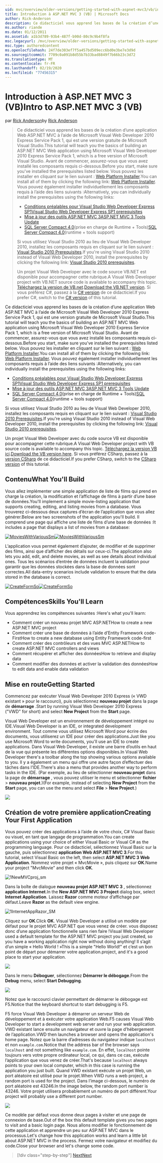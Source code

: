```yaml
---
uid: mvc/overview/older-versions/getting-started-with-aspnet-mvc3/vb/intro-to-aspnet-mvc-3
title: Introduction à ASP.NET MVC 3 (VB) | Microsoft Docs
author: Rick-Anderson
description: Ce didacticiel vous apprend les bases de la création d’une application Web ASP.NET MVC à l’aide de Microsoft Visual Web Developer 2010 Express Service Pack 1, qui est...
ms.author: riande
ms.date: 01/12/2011
ms.assetid: a1b3d789-93b4-487f-b90d-80c9c9b4f8fa
msc.legacyurl: /mvc/overview/older-versions/getting-started-with-aspnet-mvc3/vb/intro-to-aspnet-mvc-3
msc.type: authoredcontent
ms.openlocfilehash: 24f7de303ef7f5a457bd509ecc6bd0e3be7e3d9d
ms.sourcegitcommit: 7709c0a091b8d55b7b33bad8849f7b66b23c3d72
ms.translationtype: MT
ms.contentlocale: fr-FR
ms.lasthandoff: 02/19/2020
ms.locfileid: "77456315"
---
```

# <a name="intro-to-aspnet-mvc-3-vb"></a><span data-ttu-id="03028-103">Introduction à ASP.NET MVC 3 (VB)</span><span class="sxs-lookup"><span data-stu-id="03028-103">Intro to ASP.NET MVC 3 (VB)</span></span>

<span data-ttu-id="03028-104">par [Rick Anderson](https://twitter.com/RickAndMSFT)</span><span class="sxs-lookup"><span data-stu-id="03028-104">by [Rick Anderson](https://twitter.com/RickAndMSFT)</span></span>

> <span data-ttu-id="03028-105">Ce didacticiel vous apprend les bases de la création d’une application Web ASP.NET MVC à l’aide de Microsoft Visual Web Developer 2010 Express Service Pack 1, qui est une version gratuite de Microsoft Visual Studio.</span><span class="sxs-lookup"><span data-stu-id="03028-105">This tutorial will teach you the basics of building an ASP.NET MVC Web application using Microsoft Visual Web Developer 2010 Express Service Pack 1, which is a free version of Microsoft Visual Studio.</span></span> <span data-ttu-id="03028-106">Avant de commencer, assurez-vous que vous avez installé les composants requis ci-dessous.</span><span class="sxs-lookup"><span data-stu-id="03028-106">Before you start, make sure you've installed the prerequisites listed below.</span></span> <span data-ttu-id="03028-107">Vous pouvez les installer en cliquant sur le lien suivant : [Web Platform Installer](https://www.microsoft.com/web/gallery/install.aspx?appid=VWD2010SP1Pack).</span><span class="sxs-lookup"><span data-stu-id="03028-107">You can install all of them by clicking the following link: [Web Platform Installer](https://www.microsoft.com/web/gallery/install.aspx?appid=VWD2010SP1Pack).</span></span> <span data-ttu-id="03028-108">Vous pouvez également installer individuellement les composants requis à l’aide des liens suivants :</span><span class="sxs-lookup"><span data-stu-id="03028-108">Alternatively, you can individually install the prerequisites using the following links:</span></span>
> 
> - [<span data-ttu-id="03028-109">Conditions préalables pour Visual Studio Web Developer Express SP1</span><span class="sxs-lookup"><span data-stu-id="03028-109">Visual Studio Web Developer Express SP1 prerequisites</span></span>](https://www.microsoft.com/web/gallery/install.aspx?appid=VWD2010SP1Pack)
> - [<span data-ttu-id="03028-110">Mise à jour des outils ASP.NET MVC 3</span><span class="sxs-lookup"><span data-stu-id="03028-110">ASP.NET MVC 3 Tools Update</span></span>](https://www.microsoft.com/web/gallery/install.aspx?appsxml=&amp;appid=MVC3)
> - <span data-ttu-id="03028-111">[SQL Server Compact 4,0](https://www.microsoft.com/web/gallery/install.aspx?appid=SQLCE;SQLCEVSTools_4_0)(prise en charge de Runtime + Tools)</span><span class="sxs-lookup"><span data-stu-id="03028-111">[SQL Server Compact 4.0](https://www.microsoft.com/web/gallery/install.aspx?appid=SQLCE;SQLCEVSTools_4_0)(runtime + tools support)</span></span>
> 
> <span data-ttu-id="03028-112">Si vous utilisez Visual Studio 2010 au lieu de Visual Web Developer 2010, installez les composants requis en cliquant sur le lien suivant : [Visual Studio 2010 Prerequisites](https://www.microsoft.com/web/gallery/install.aspx?appsxml=&amp;appid=VS2010SP1Pack).</span><span class="sxs-lookup"><span data-stu-id="03028-112">If you're using Visual Studio 2010 instead of Visual Web Developer 2010, install the prerequisites by clicking the following link: [Visual Studio 2010 prerequisites](https://www.microsoft.com/web/gallery/install.aspx?appsxml=&amp;appid=VS2010SP1Pack).</span></span>
> 
> <span data-ttu-id="03028-113">Un projet Visual Web Developer avec le code source VB.NET est disponible pour accompagner cette rubrique.</span><span class="sxs-lookup"><span data-stu-id="03028-113">A Visual Web Developer project with VB.NET source code is available to accompany this topic.</span></span> <span data-ttu-id="03028-114">[Téléchargez la version de VB.net](https://code.msdn.microsoft.com/Introduction-to-MVC-3-10d1b098).</span><span class="sxs-lookup"><span data-stu-id="03028-114">[Download the VB.NET version](https://code.msdn.microsoft.com/Introduction-to-MVC-3-10d1b098).</span></span> <span data-ttu-id="03028-115">Si vous préférez C#, passez à la [ C# version](../cs/intro-to-aspnet-mvc-3.md) de ce didacticiel.</span><span class="sxs-lookup"><span data-stu-id="03028-115">If you prefer C#, switch to the [C# version](../cs/intro-to-aspnet-mvc-3.md) of this tutorial.</span></span>

<span data-ttu-id="03028-116">Ce didacticiel vous apprend les bases de la création d’une application Web ASP.NET MVC à l’aide de Microsoft Visual Web Developer 2010 Express Service Pack 1, qui est une version gratuite de Microsoft Visual Studio.</span><span class="sxs-lookup"><span data-stu-id="03028-116">This tutorial will teach you the basics of building an ASP.NET MVC Web application using Microsoft Visual Web Developer 2010 Express Service Pack 1, which is a free version of Microsoft Visual Studio.</span></span> <span data-ttu-id="03028-117">Avant de commencer, assurez-vous que vous avez installé les composants requis ci-dessous.</span><span class="sxs-lookup"><span data-stu-id="03028-117">Before you start, make sure you've installed the prerequisites listed below.</span></span> <span data-ttu-id="03028-118">Vous pouvez les installer en cliquant sur le lien suivant : [Web Platform Installer](https://www.microsoft.com/web/gallery/install.aspx?appid=VWD2010SP1Pack).</span><span class="sxs-lookup"><span data-stu-id="03028-118">You can install all of them by clicking the following link: [Web Platform Installer](https://www.microsoft.com/web/gallery/install.aspx?appid=VWD2010SP1Pack).</span></span> <span data-ttu-id="03028-119">Vous pouvez également installer individuellement les composants requis à l’aide des liens suivants :</span><span class="sxs-lookup"><span data-stu-id="03028-119">Alternatively, you can individually install the prerequisites using the following links:</span></span>

- [<span data-ttu-id="03028-120">Conditions préalables pour Visual Studio Web Developer Express SP1</span><span class="sxs-lookup"><span data-stu-id="03028-120">Visual Studio Web Developer Express SP1 prerequisites</span></span>](https://www.microsoft.com/web/gallery/install.aspx?appid=VWD2010SP1Pack)
- [<span data-ttu-id="03028-121">Mise à jour des outils ASP.NET MVC 3</span><span class="sxs-lookup"><span data-stu-id="03028-121">ASP.NET MVC 3 Tools Update</span></span>](https://www.microsoft.com/web/gallery/install.aspx?appsxml=&amp;appid=MVC3)
- <span data-ttu-id="03028-122">[SQL Server Compact 4,0](https://www.microsoft.com/web/gallery/install.aspx?appid=SQLCE;SQLCEVSTools_4_0)(prise en charge de Runtime + Tools)</span><span class="sxs-lookup"><span data-stu-id="03028-122">[SQL Server Compact 4.0](https://www.microsoft.com/web/gallery/install.aspx?appid=SQLCE;SQLCEVSTools_4_0)(runtime + tools support)</span></span>

<span data-ttu-id="03028-123">Si vous utilisez Visual Studio 2010 au lieu de Visual Web Developer 2010, installez les composants requis en cliquant sur le lien suivant : [Visual Studio 2010 Prerequisites](https://www.microsoft.com/web/gallery/install.aspx?appsxml=&amp;appid=VS2010SP1Pack).</span><span class="sxs-lookup"><span data-stu-id="03028-123">If you're using Visual Studio 2010 instead of Visual Web Developer 2010, install the prerequisites by clicking the following link: [Visual Studio 2010 prerequisites](https://www.microsoft.com/web/gallery/install.aspx?appsxml=&amp;appid=VS2010SP1Pack).</span></span>

<span data-ttu-id="03028-124">Un projet Visual Web Developer avec du code source VB est disponible pour accompagner cette rubrique.</span><span class="sxs-lookup"><span data-stu-id="03028-124">A Visual Web Developer project with VB source code is available to accompany this topic.</span></span> <span data-ttu-id="03028-125">[Téléchargez la version VB ici](https://code.msdn.microsoft.com/Project/Download/FileDownload.aspx?ProjectName=aspnetmvcsamples&amp;DownloadId=14824).</span><span class="sxs-lookup"><span data-stu-id="03028-125">[Download the VB version here](https://code.msdn.microsoft.com/Project/Download/FileDownload.aspx?ProjectName=aspnetmvcsamples&amp;DownloadId=14824).</span></span> <span data-ttu-id="03028-126">Si vous préférez CSharp, passez à la [version CSharp](../cs/intro-to-aspnet-mvc-3.md) de ce didacticiel.</span><span class="sxs-lookup"><span data-stu-id="03028-126">If you prefer CSharp, switch to the [CSharp version](../cs/intro-to-aspnet-mvc-3.md) of this tutorial.</span></span>

## <a name="what-youll-build"></a><span data-ttu-id="03028-127">Contenu</span><span class="sxs-lookup"><span data-stu-id="03028-127">What You'll Build</span></span>

<span data-ttu-id="03028-128">Vous allez implémenter une simple application de liste de films qui prend en charge la création, la modification et l’affichage de films à partir d’une base de données.</span><span class="sxs-lookup"><span data-stu-id="03028-128">You'll implement a simple movie-listing application that supports creating, editing, and listing movies from a database.</span></span> <span data-ttu-id="03028-129">Vous trouverez ci-dessous deux captures d’écran de l’application que vous allez générer.</span><span class="sxs-lookup"><span data-stu-id="03028-129">Below are two screenshots of the application you'll build.</span></span> <span data-ttu-id="03028-130">Il comprend une page qui affiche une liste de films d’une base de données :</span><span class="sxs-lookup"><span data-stu-id="03028-130">It includes a page that displays a list of movies from a database:</span></span>

<span data-ttu-id="03028-131">[![MoviesWithVariousSm](intro-to-aspnet-mvc-3/_static/image2.png)](intro-to-aspnet-mvc-3/_static/image1.png)</span><span class="sxs-lookup"><span data-stu-id="03028-131">[![MoviesWithVariousSm](intro-to-aspnet-mvc-3/_static/image2.png)](intro-to-aspnet-mvc-3/_static/image1.png)</span></span>

<span data-ttu-id="03028-132">L’application vous permet également d’ajouter, de modifier et de supprimer des films, ainsi que d’afficher des détails sur ceux-ci.</span><span class="sxs-lookup"><span data-stu-id="03028-132">The application also lets you add, edit, and delete movies, as well as see details about individual ones.</span></span> <span data-ttu-id="03028-133">Tous les scénarios d’entrée de données incluent la validation pour garantir que les données stockées dans la base de données sont correctes.</span><span class="sxs-lookup"><span data-stu-id="03028-133">All data-entry scenarios include validation to ensure that the data stored in the database is correct.</span></span>

<span data-ttu-id="03028-134">[![CreateFormSo](intro-to-aspnet-mvc-3/_static/image4.png)](intro-to-aspnet-mvc-3/_static/image3.png)</span><span class="sxs-lookup"><span data-stu-id="03028-134">[![CreateFormSo](intro-to-aspnet-mvc-3/_static/image4.png)](intro-to-aspnet-mvc-3/_static/image3.png)</span></span>

## <a name="skills-youll-learn"></a><span data-ttu-id="03028-135">Compétences</span><span class="sxs-lookup"><span data-stu-id="03028-135">Skills You'll Learn</span></span>

<span data-ttu-id="03028-136">Vous apprendrez les compétences suivantes :</span><span class="sxs-lookup"><span data-stu-id="03028-136">Here's what you'll learn:</span></span>

- <span data-ttu-id="03028-137">Comment créer un nouveau projet MVC ASP.NET</span><span class="sxs-lookup"><span data-stu-id="03028-137">How to create a new ASP.NET MVC project</span></span>
- <span data-ttu-id="03028-138">Comment créer une base de données à l’aide d’Entity Framework code-First</span><span class="sxs-lookup"><span data-stu-id="03028-138">How to create a new database using Entity Framework code-first</span></span>
- <span data-ttu-id="03028-139">Comment créer des contrôleurs et des vues MVC ASP.NET</span><span class="sxs-lookup"><span data-stu-id="03028-139">How to create ASP.NET MVC controllers and views</span></span>
- <span data-ttu-id="03028-140">Comment récupérer et afficher des données</span><span class="sxs-lookup"><span data-stu-id="03028-140">How to retrieve and display data</span></span>
- <span data-ttu-id="03028-141">Comment modifier des données et activer la validation des données</span><span class="sxs-lookup"><span data-stu-id="03028-141">How to edit data and enable data validation</span></span>

## <a name="getting-started"></a><span data-ttu-id="03028-142">Mise en route</span><span class="sxs-lookup"><span data-stu-id="03028-142">Getting Started</span></span>

<span data-ttu-id="03028-143">Commencez par exécuter Visual Web Developer 2010 Express (« VWD existant » pour le raccourci), puis sélectionnez **nouveau projet** dans la page de **démarrage** .</span><span class="sxs-lookup"><span data-stu-id="03028-143">Start by running Visual Web Developer 2010 Express ("VWD" for short) and select **New Project** from the **Start** page.</span></span>

<span data-ttu-id="03028-144">Visual Web Developer est un environnement de développement intégré ou IDE.</span><span class="sxs-lookup"><span data-stu-id="03028-144">Visual Web Developer is an IDE, or integrated development environment.</span></span> <span data-ttu-id="03028-145">Tout comme vous utilisez Microsoft Word pour écrire des documents, vous utiliserez un IDE pour créer des applications.</span><span class="sxs-lookup"><span data-stu-id="03028-145">Just like you use Microsoft Word to write documents, you'll use an IDE to create applications.</span></span> <span data-ttu-id="03028-146">Dans Visual Web Developer, il existe une barre d’outils en haut de la vue qui présente les différentes options disponibles.</span><span class="sxs-lookup"><span data-stu-id="03028-146">In Visual Web Developer there's a toolbar along the top showing various options available to you.</span></span> <span data-ttu-id="03028-147">Il y a également un menu qui offre une autre façon d’effectuer des tâches dans l’IDE.</span><span class="sxs-lookup"><span data-stu-id="03028-147">There's also a menu that provides another way to perform tasks in the IDE.</span></span> <span data-ttu-id="03028-148">(Par exemple, au lieu de sélectionner **nouveau projet** dans la page de **démarrage** , vous pouvez utiliser le menu et sélectionner **fichier** &gt; **nouveau projet**.)</span><span class="sxs-lookup"><span data-stu-id="03028-148">(For example, instead of selecting **New Project** from the **Start** page, you can use the menu and select **File** &gt; **New Project**.)</span></span>

[![](intro-to-aspnet-mvc-3/_static/image6.png)](intro-to-aspnet-mvc-3/_static/image5.png)

## <a name="creating-your-first-application"></a><span data-ttu-id="03028-149">Création de votre première application</span><span class="sxs-lookup"><span data-stu-id="03028-149">Creating Your First Application</span></span>

<span data-ttu-id="03028-150">Vous pouvez créer des applications à l’aide de votre choix, C# Visual Basic ou visuel, en tant que langage de programmation.</span><span class="sxs-lookup"><span data-stu-id="03028-150">You can create applications using your choice of either Visual Basic or Visual C# as the programming language.</span></span> <span data-ttu-id="03028-151">Pour ce didacticiel, sélectionnez Visual Basic sur la gauche, puis sélectionnez **application Web ASP.NET MVC 3**.</span><span class="sxs-lookup"><span data-stu-id="03028-151">For this tutorial, select Visual Basic on the left, then select **ASP.NET MVC 3 Web Application**.</span></span> <span data-ttu-id="03028-152">Nommez votre projet « MvcMovie », puis cliquez sur **OK**.</span><span class="sxs-lookup"><span data-stu-id="03028-152">Name your project "MvcMovie" and then click **OK**.</span></span>

![1NewMVCproj_sm](intro-to-aspnet-mvc-3/_static/image7.png)

<span data-ttu-id="03028-154">Dans la boîte de dialogue **nouveau projet ASP.NET MVC 3** , sélectionnez **application Internet**.</span><span class="sxs-lookup"><span data-stu-id="03028-154">In the **New ASP.NET MVC 3 Project** dialog box, select **Internet Application**.</span></span> <span data-ttu-id="03028-155">Laissez **Razor** comme moteur d’affichage par défaut.</span><span class="sxs-lookup"><span data-stu-id="03028-155">Leave **Razor** as the default view engine.</span></span>

![1InternetAppRazor_SM](intro-to-aspnet-mvc-3/_static/image8.png)

<span data-ttu-id="03028-157">Cliquez sur **OK**.</span><span class="sxs-lookup"><span data-stu-id="03028-157">Click **OK**.</span></span> <span data-ttu-id="03028-158">Visual Web Developer a utilisé un modèle par défaut pour le projet MVC ASP.NET que vous venez de créer. vous disposez donc d’une application fonctionnelle sans rien faire !</span><span class="sxs-lookup"><span data-stu-id="03028-158">Visual Web Developer used a default template for the ASP.NET MVC project you just created, so you have a working application right now without doing anything!</span></span> <span data-ttu-id="03028-159">Il s’agit d’un simple « Hello World ! »</span><span class="sxs-lookup"><span data-stu-id="03028-159">This is a simple "Hello World!"</span></span> <span data-ttu-id="03028-160">et c’est un bon point de départ pour démarrer votre application.</span><span class="sxs-lookup"><span data-stu-id="03028-160">project, and it's a good place to start your application.</span></span>

[![](intro-to-aspnet-mvc-3/_static/image10.png)](intro-to-aspnet-mvc-3/_static/image9.png)

<span data-ttu-id="03028-161">Dans le menu **Déboguer**, sélectionnez **Démarrer le débogage**.</span><span class="sxs-lookup"><span data-stu-id="03028-161">From the **Debug** menu, select **Start Debugging**.</span></span>

![](intro-to-aspnet-mvc-3/_static/image11.png)

<span data-ttu-id="03028-162">Notez que le raccourci clavier permettant de démarrer le débogage est F5.</span><span class="sxs-lookup"><span data-stu-id="03028-162">Notice that the keyboard shortcut to start debugging is F5.</span></span>

<span data-ttu-id="03028-163">F5 force Visual Web Developer à démarrer un serveur Web de développement et à exécuter votre application Web.</span><span class="sxs-lookup"><span data-stu-id="03028-163">F5 causes Visual Web Developer to start a development web server and run your web application.</span></span> <span data-ttu-id="03028-164">VWD existant lance ensuite un navigateur et ouvre la page d’hébergement de l’application.</span><span class="sxs-lookup"><span data-stu-id="03028-164">VWD then launches a browser and opens the application's home page.</span></span> <span data-ttu-id="03028-165">Notez que la barre d’adresses du navigateur indique `localhost` et non `example.com`.</span><span class="sxs-lookup"><span data-stu-id="03028-165">Notice that the address bar of the browser says `localhost` and not something like `example.com`.</span></span> <span data-ttu-id="03028-166">En effet, `localhost` pointe toujours vers votre propre ordinateur local, ce qui, dans ce cas, exécute l’application que vous venez de créer.</span><span class="sxs-lookup"><span data-stu-id="03028-166">That's because `localhost` always points to your own local computer, which in this case is running the application you just built.</span></span> <span data-ttu-id="03028-167">Quand VWD existant exécute un projet Web, un port aléatoire est utilisé pour le projet.</span><span class="sxs-lookup"><span data-stu-id="03028-167">When VWD runs a web project, a random port is used for the project.</span></span> <span data-ttu-id="03028-168">Dans l’image ci-dessous, le numéro de port aléatoire est 43246.</span><span class="sxs-lookup"><span data-stu-id="03028-168">In the image below, the random port number is 43246.</span></span> <span data-ttu-id="03028-169">Votre projet utilisera probablement un numéro de port différent.</span><span class="sxs-lookup"><span data-stu-id="03028-169">Your project will probably use a different port number.</span></span>

![](intro-to-aspnet-mvc-3/_static/image12.png)

<span data-ttu-id="03028-170">Ce modèle par défaut vous donne deux pages à visiter et une page de connexion de base.</span><span class="sxs-lookup"><span data-stu-id="03028-170">Out of the box this default template gives you two pages to visit and a basic login page.</span></span> <span data-ttu-id="03028-171">Nous allons modifier le fonctionnement de cette application et apprendre un peu sur ASP.NET MVC dans le processus.</span><span class="sxs-lookup"><span data-stu-id="03028-171">Let's change how this application works and learn a little bit about ASP.NET MVC in the process.</span></span> <span data-ttu-id="03028-172">Fermez votre navigateur et modifiez du code.</span><span class="sxs-lookup"><span data-stu-id="03028-172">Close your browser and let's change some code.</span></span>

> [!div class="step-by-step"]
> [<span data-ttu-id="03028-173">Next</span><span class="sxs-lookup"><span data-stu-id="03028-173">Next</span></span>](adding-a-controller.md)
